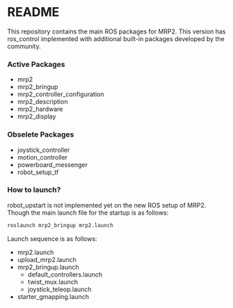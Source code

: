 # README #

This repository contains the main ROS packages for MRP2. This version has ros_control implemented with additional built-in packages developed by the community.

### Active Packages ###

* mrp2
* mrp2_bringup
* mrp2_controller_configuration
* mrp2_description
* mrp2_hardware
* mrp2_display

### Obselete Packages ###

* joystick_controller
* motion_controller
* powerboard_messenger
* robot_setup_tf


### How to launch? ###

robot_upstart is not implemented yet on the new ROS setup of MRP2. Though the main launch file for the startup is as follows:
```sh
roslaunch mrp2_bringup mrp2.launch
```
Launch sequence is as follows:

* mrp2.launch
* upload_mrp2.launch
* mrp2_bringup.launch
    * default_controllers.launch
    * twist_mux.launch
    * joystick_teleop.launch
* starter_gmapping.launch

